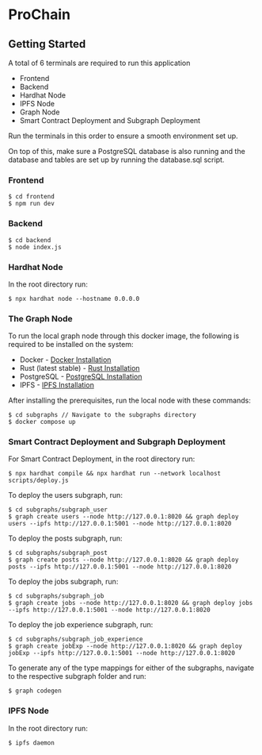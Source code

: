 # ProChain

## Getting Started
A total of 6 terminals are required to run this application

- Frontend
- Backend
- Hardhat Node
- IPFS Node
- Graph Node
- Smart Contract Deployment and Subgraph Deployment

Run the terminals in this order to ensure a smooth environment set up.

On top of this, make sure a PostgreSQL database is also running and the database and tables are set up by running the database.sql script.

### Frontend
```
$ cd frontend
$ npm run dev
```

### Backend
```
$ cd backend
$ node index.js
```

### Hardhat Node
In the root directory run:
```
$ npx hardhat node --hostname 0.0.0.0
```

### The Graph Node
To run the local graph node through this docker image, the following is required to be installed on the system:
- Docker - [Docker Installation](https://docs.docker.com/engine/install/)
- Rust (latest stable) - [Rust Installation](https://www.rust-lang.org/tools/install)
- PostgreSQL - [PostgreSQL Installation](https://www.postgresql.org/download/)
- IPFS - [IPFS Installation](https://docs.ipfs.tech/install/)

After installing the prerequisites, run the local node with these commands:
```
$ cd subgraphs // Navigate to the subgraphs directory
$ docker compose up
```

### Smart Contract Deployment and Subgraph Deployment
For Smart Contract Deployment, in the root directory run:
```
$ npx hardhat compile && npx hardhat run --network localhost scripts/deploy.js
```

To deploy the users subgraph, run:
```
$ cd subgraphs/subgraph_user
$ graph create users --node http://127.0.0.1:8020 && graph deploy users --ipfs http://127.0.0.1:5001 --node http://127.0.0.1:8020
```

To deploy the posts subgraph, run:
```
$ cd subgraphs/subgraph_post
$ graph create posts --node http://127.0.0.1:8020 && graph deploy posts --ipfs http://127.0.0.1:5001 --node http://127.0.0.1:8020
```

To deploy the jobs subgraph, run:
```
$ cd subgraphs/subgraph_job
$ graph create jobs --node http://127.0.0.1:8020 && graph deploy jobs --ipfs http://127.0.0.1:5001 --node http://127.0.0.1:8020
```

To deploy the job experience subgraph, run:
```
$ cd subgraphs/subgraph_job_experience
$ graph create jobExp --node http://127.0.0.1:8020 && graph deploy jobExp --ipfs http://127.0.0.1:5001 --node http://127.0.0.1:8020
```

To generate any of the type mappings for either of the subgraphs, navigate to the respective subgraph folder and run:
```
$ graph codegen
```

### IPFS Node
In the root directory run:
```
$ ipfs daemon
```